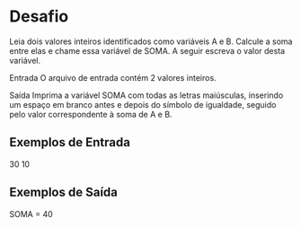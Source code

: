 # Desafio
Leia dois valores inteiros identificados como variáveis A e B. Calcule a soma entre elas e chame essa variável de SOMA.
A seguir escreva o valor desta variável.

Entrada
O arquivo de entrada contém 2 valores inteiros.

Saída
Imprima a variável SOMA com todas as letras maiúsculas, inserindo um espaço em branco antes e depois do símbolo de igualdade, seguido pelo valor correspondente à soma de A e B.

 
## Exemplos de Entrada	
30
10

## Exemplos de Saída
SOMA = 40